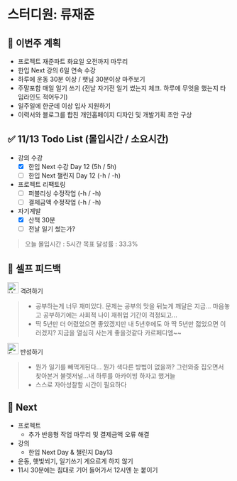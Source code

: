 # 스터디원: 류재준

## 🚀 이번주 계획

- 프로젝트 재준파트 화요일 오전까지 마무리
- 한입 Next 강의 6일 연속 수강
- 하루에 운동 30분 이상 / 햇님 30분이상 마주보기
- 주말포함 매일 일기 쓰기 (전날 자기전 일기 썼는지 체크. 하루에 무엇을 했는지 타임라인도 적어두기)
- 일주일에 한군데 이상 입사 지원하기
- 이력서와 블로그를 합친 개인홈페이지 디자인 및 개발기획 초안 구상

## ✅ 11/13 Todo List (몰입시간 / 소요시간)

- 강의 수강
  - [x] 한입 Next 수강 Day 12 (5h / 5h)
  - [ ] 한입 Next 챌린지 Day 12 (-h / -h)
- 프로젝트 리팩토링
  - [ ] 퍼블리싱 수정작업 (-h / -h)
  - [ ] 결제금액 수정작업 (-h / -h)
- 자기계발
  - [x] 산책 30분 
  - [ ] 전날 일기 썼는가?

> 오늘 몰입시간 : 5시간
> 목표 달성률 : 33.3%

## 🎉 셀프 피드백

<img src="https://raw.githubusercontent.com/Tarikul-Islam-Anik/Animated-Fluent-Emojis/master/Emojis/Smilies/Hugging%20Face.png" alt="Hugging Face" width="25" height="25"> 격려하기</img>

> - 공부하는게 너무 재미있다. 문제는 공부의 맛을 뒤늦게 깨달은 지금... 마음놓고 공부하기에는 사회적 나이 재취업 기간이 걱정되고...<br/>
> - 딱 5년만 더 어렸었으면 좋았겠지만 내 5년후에도 아 딱 5년만 젋었으면 이러겠지? 지금을 열심히 사는게 좋을것같다 카르페디엠~~

<img src="https://raw.githubusercontent.com/Tarikul-Islam-Anik/Animated-Fluent-Emojis/master/Emojis/Smilies/Face%20with%20Monocle.png" alt="Face with Monocle" width="25" height="25"> 반성하기</img>

> - 뭔가 일기를 빼먹게된다... 뭔가 색다른 방법이 없을까? 그런와중 집오면서 찾아본거 불렛저널...내 하루를 아카이빙 하자고 했거늘<br/>
> - 스스로 자아성찰할 시간이 필요하다

## 🌱 Next

- 프로젝트
  - 추가 반응형 작업 마무리 및 결제금액 오류 해결
- 강의
  - 한입 Next Day & 챌린지 Day13
- 운동, 햇빛쐬기, 일기쓰기 게으르게 하지 않기
- 11시 30분에는 침대로 기어 들어가서 12시엔 눈 붙이기
